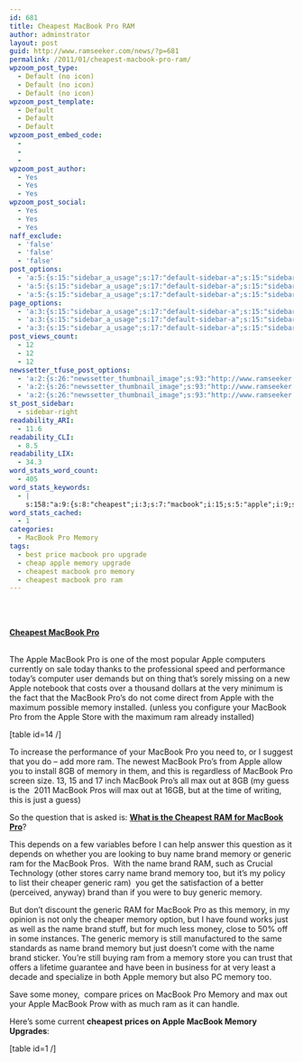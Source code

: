 ```yaml
---
id: 681
title: Cheapest MacBook Pro RAM
author: adminstrator
layout: post
guid: http://www.ramseeker.com/news/?p=681
permalink: /2011/01/cheapest-macbook-pro-ram/
wpzoom_post_type:
  - Default (no icon)
  - Default (no icon)
  - Default (no icon)
wpzoom_post_template:
  - Default
  - Default
  - Default
wpzoom_post_embed_code:
  - 
  - 
  - 
wpzoom_post_author:
  - Yes
  - Yes
  - Yes
wpzoom_post_social:
  - Yes
  - Yes
  - Yes
naff_exclude:
  - 'false'
  - 'false'
  - 'false'
post_options:
  - 'a:5:{s:15:"sidebar_a_usage";s:17:"default-sidebar-a";s:15:"sidebar_b_usage";s:17:"default-sidebar-b";s:9:"hwa_usage";s:17:"default-headerbar";s:8:"ad_above";s:0:"";s:8:"ad_below";s:0:"";}'
  - 'a:5:{s:15:"sidebar_a_usage";s:17:"default-sidebar-a";s:15:"sidebar_b_usage";s:17:"default-sidebar-b";s:9:"hwa_usage";s:17:"default-headerbar";s:8:"ad_above";s:0:"";s:8:"ad_below";s:0:"";}'
  - 'a:5:{s:15:"sidebar_a_usage";s:17:"default-sidebar-a";s:15:"sidebar_b_usage";s:17:"default-sidebar-b";s:9:"hwa_usage";s:17:"default-headerbar";s:8:"ad_above";s:0:"";s:8:"ad_below";s:0:"";}'
page_options:
  - 'a:3:{s:15:"sidebar_a_usage";s:17:"default-sidebar-a";s:15:"sidebar_b_usage";s:17:"default-sidebar-b";s:9:"hwa_usage";s:17:"default-headerbar";}'
  - 'a:3:{s:15:"sidebar_a_usage";s:17:"default-sidebar-a";s:15:"sidebar_b_usage";s:17:"default-sidebar-b";s:9:"hwa_usage";s:17:"default-headerbar";}'
  - 'a:3:{s:15:"sidebar_a_usage";s:17:"default-sidebar-a";s:15:"sidebar_b_usage";s:17:"default-sidebar-b";s:9:"hwa_usage";s:17:"default-headerbar";}'
post_views_count:
  - 12
  - 12
  - 12
newssetter_tfuse_post_options:
  - 'a:2:{s:26:"newssetter_thumbnail_image";s:93:"http://www.ramseeker.com/wp-content/uploads/2011/03/Screen-shot-2011-03-24-at-7.39.14-AM1.png";s:24:"newssetter_disable_image";s:4:"true";}'
  - 'a:2:{s:26:"newssetter_thumbnail_image";s:93:"http://www.ramseeker.com/wp-content/uploads/2011/03/Screen-shot-2011-03-24-at-7.39.14-AM1.png";s:24:"newssetter_disable_image";s:4:"true";}'
  - 'a:2:{s:26:"newssetter_thumbnail_image";s:93:"http://www.ramseeker.com/wp-content/uploads/2011/03/Screen-shot-2011-03-24-at-7.39.14-AM1.png";s:24:"newssetter_disable_image";s:4:"true";}'
st_post_sidebar:
  - sidebar-right
readability_ARI:
  - 11.6
readability_CLI:
  - 8.5
readability_LIX:
  - 34.3
word_stats_word_count:
  - 405
word_stats_keywords:
  - |
    s:158:"a:9:{s:8:"cheapest";i:3;s:7:"macbook";i:15;s:5:"apple";i:9;s:5:"pro's";i:3;s:6:"memory";i:14;s:4:"just";i:3;s:4:"name";i:6;s:5:"brand";i:7;s:7:"generic";i:5;}";
word_stats_cached:
  - 1
categories:
  - MacBook Pro Memory
tags:
  - best price macbook pro upgrade
  - cheap apple memory upgrade
  - cheapest macbook pro memory
  - cheapest macbook pro ram
---
```

&nbsp;

**[  
Cheapest MacBook Pro][1]**

[  
][1]The Apple MacBook Pro is one of the most popular Apple computers currently on sale today thanks to the professional speed and performance today&#8217;s computer user demands but on thing that&#8217;s sorely missing on a new Apple notebook that costs over a thousand dollars at the very minimum is the fact that the MacBook Pro&#8217;s do not come direct from Apple with the maximum possible memory installed. (unless you configure your MacBook Pro from the Apple Store with the maximum ram already installed)

[table id=14 /]

To increase the performance of your MacBook Pro you need to, or I suggest that you do &#8211; add more ram. The newest MacBook Pro&#8217;s from Apple allow you to install 8GB of memory in them, and this is regardless of MacBook Pro screen size. 13, 15 and 17 inch MacBook Pro&#8217;s all max out at 8GB (my guess is the  2011 MacBook Pros will max out at 16GB, but at the time of writing, this is just a guess)

So the question that is asked is: **[What is the Cheapest RAM for MacBook Pro][2]**?

This depends on a few variables before I can help answer this question as it depends on whether you are looking to buy name brand memory or generic ram for the MacBook Pros.  With the name brand RAM, such as Crucial Technology (other stores carry name brand memory too, but it&#8217;s my policy to list their cheaper generic ram)  you get the satisfaction of a better (perceived, anyway) brand than if you were to buy generic memory.

But don&#8217;t discount the generic RAM for MacBook Pro as this memory, in my opinion is not only the cheaper memory option, but I have found works just as well as the name brand stuff, but for much less money, close to 50% off in some instances. The generic memory is still manufactured to the same standards as name brand memory but just doesn&#8217;t come with the name brand sticker. You&#8217;re still buying ram from a memory store you can trust that offers a lifetime guarantee and have been in business for at very least a decade and specialize in both Apple memory but also PC memory too.

Save some money,  compare prices on MacBook Pro Memory and max out your Apple MacBook Prow with as much ram as it can handle.

Here&#8217;s some current **cheapest prices on Apple MacBook Memory Upgrades**:

[table id=1 /]

 [1]: http://www.amazon.com/gp/product/B002QQ8H8I/ref=as_li_ss_tl?ie=UTF8&tag=ramseeker-20&linkCode=as2&camp=1789&creative=390957&creativeASIN=B002QQ8H8I
 [2]: http://www.ramseeker.com "cheapest ram for macbook pro"